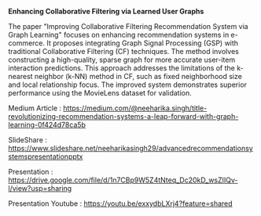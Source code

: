 **Enhancing Collaborative Filtering via Learned User Graphs**

The paper "Improving Collaborative Filtering Recommendation System via Graph Learning" focuses on enhancing recommendation systems in e-commerce. It proposes integrating Graph Signal Processing (GSP) with traditional Collaborative Filtering (CF) techniques. The method involves constructing a high-quality, sparse graph for more accurate user-item interaction predictions. This approach addresses the limitations of the k-nearest neighbor (k-NN) method in CF, such as fixed neighborhood size and local relationship focus. The improved system demonstrates superior performance using the MovieLens dataset for validation.

Medium Article : https://medium.com/@neeharika.singh/title-revolutionizing-recommendation-systems-a-leap-forward-with-graph-learning-0f424d78ca5b

SlideShare : https://www.slideshare.net/neeharikasingh29/advancedrecommendationsystemspresentationpptx

Presentation : https://drive.google.com/file/d/1n7CBp9W5Z4tNteq_Dc20kD_wsZIIQv-l/view?usp=sharing

Presentation Youtube : https://youtu.be/exxydbLXrj4?feature=shared
